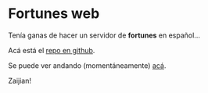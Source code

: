 # Fortunes web

Tenía ganas de hacer un servidor de __fortunes__ en español...

Acá está el [repo en github](https://github.com/MarxBro/fortune-web-es).

Se puede ver andando (momentáneamente) [acá](http://f.3456.com.ar).

Zaijian!

